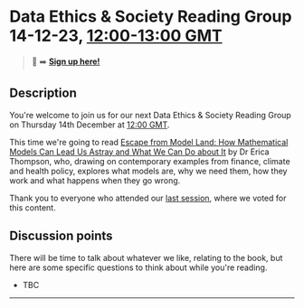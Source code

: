 # Data Ethics & Society Reading Group 14-12-23, [12:00-13:00 GMT](https://www.timeanddate.com/worldclock/fixedtime.html?msg=Escape+from+Model+Land-+Data+Ethics+and+Society+Reading+Group&iso=20231214T12&p1=303&ah=1)

> 📝 :arrow_right: [**Sign up here!**](https://www.tickettailor.com/events/dataethics/1024931)

## Description

You're welcome to join us for our next Data Ethics & Society Reading Group on Thursday 14th December at [12:00 GMT](https://www.timeanddate.com/worldclock/fixedtime.html?msg=Escape+from+Model+Land-+Data+Ethics+and+Society+Reading+Group&iso=20231214T12&p1=303&ah=1). 

This time we're going to read [Escape from Model Land: How Mathematical Models Can Lead Us Astray and What We Can Do about It](https://www.ericathompson.co.uk/books/) by Dr Erica Thompson, who, drawing on contemporary examples from finance, climate and health policy, explores what models are, why we need them, how they work and what happens when they go wrong.

Thank you to everyone who attended our [last session](./09-23-session.md), where we voted for this content.

## Discussion points

There will be time to talk about whatever we like, relating to the book, but here are some specific questions to think about while you're reading.

- TBC

---

<!--

## Meeting notes

### Who came
Number of people:

### What did we think?
Notes here!
Shall we email the author? If so, who'll send the email?

-->
